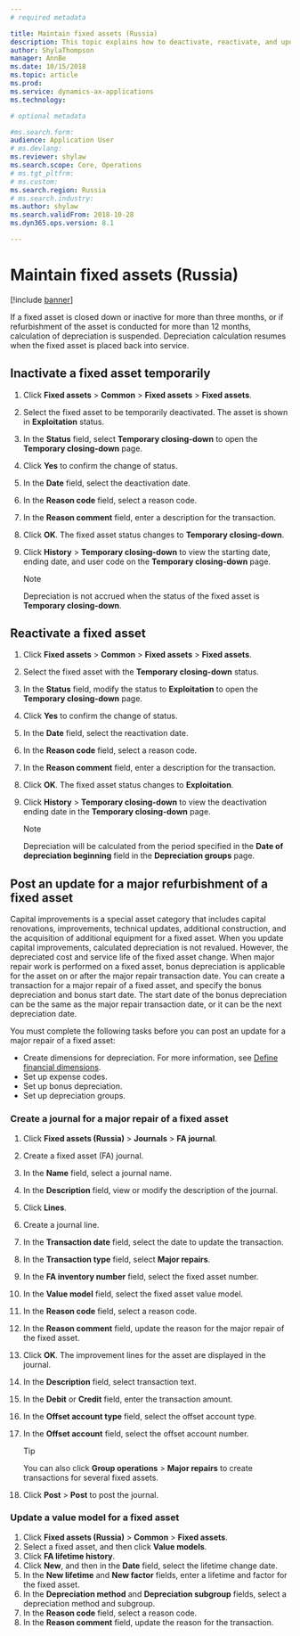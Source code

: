 ```yaml
---
# required metadata

title: Maintain fixed assets (Russia)
description: This topic explains how to deactivate, reactivate, and update a fixed asset in Microsoft Dynamics 365 for Finance and Operations in Russia.
author: ShylaThompson
manager: AnnBe
ms.date: 10/15/2018
ms.topic: article
ms.prod: 
ms.service: dynamics-ax-applications
ms.technology: 

# optional metadata

#ms.search.form:  
audience: Application User
# ms.devlang: 
ms.reviewer: shylaw
ms.search.scope: Core, Operations
# ms.tgt_pltfrm: 
# ms.custom: 
ms.search.region: Russia
# ms.search.industry: 
ms.author: shylaw
ms.search.validFrom: 2018-10-28
ms.dyn365.ops.version: 8.1

---
```


# Maintain fixed assets (Russia)
[!include [banner](../includes/banner.md)]

If a fixed asset is closed down or inactive for more than three months, or if refurbishment of the asset is conducted for more than 12 months, calculation of depreciation is suspended. Depreciation calculation resumes when the fixed asset is placed back into service.

## Inactivate a fixed asset temporarily

1.  Click **Fixed assets** \> **Common** \> **Fixed assets** \> **Fixed assets**.
2.  Select the fixed asset to be temporarily deactivated. The asset is shown in **Exploitation** status.
3.  In the **Status** field, select **Temporary closing-down** to open the **Temporary closing-down** page.
4.  Click **Yes** to confirm the change of status.
5.  In the **Date** field, select the deactivation date.
6.  In the **Reason code** field, select a reason code.
7.  In the **Reason comment** field, enter a description for the transaction.
8.  Click **OK**. The fixed asset status changes to **Temporary closing-down**.
9.  Click **History** \> **Temporary closing-down** to view the starting date, ending date, and user code on the **Temporary closing-down** page.
   
    > [!NOTE]
    > Depreciation is not accrued when the status of the fixed asset is **Temporary closing-down**.

## Reactivate a fixed asset

1.  Click **Fixed assets** \> **Common** \> **Fixed assets** \> **Fixed assets**.
2.  Select the fixed asset with the **Temporary closing-down** status.
3.  In the **Status** field, modify the status to **Exploitation** to open the **Temporary closing-down** page.
4.  Click **Yes** to confirm the change of status.
5.  In the **Date** field, select the reactivation date.
6.  In the **Reason code** field, select a reason code.
7.  In the **Reason comment** field, enter a description for the transaction.
8.  Click **OK**. The fixed asset status changes to **Exploitation**.
9.  Click **History** \> **Temporary closing-down** to view the deactivation ending date in the **Temporary closing-down** page.  

    > [!NOTE]
    > Depreciation will be calculated from the period specified in the **Date of depreciation beginning** field in the **Depreciation groups** page.

## Post an update for a major refurbishment of a fixed asset 

Capital improvements is a special asset category that includes capital renovations, improvements, technical updates, additional construction, and the acquisition of additional equipment for a fixed asset. When you update capital improvements, calculated depreciation is not revalued. However, the depreciated cost and service life of the fixed asset change. When major repair work is performed on a fixed asset, bonus depreciation is applicable for the asset on or after the major repair transaction date. You can create a transaction for a major repair of a fixed asset, and specify the bonus depreciation and bonus start date. The start date of the bonus depreciation can be the same as the major repair transaction date, or it can be the next depreciation date.

You must complete the following tasks before you can post an update for a major repair of a fixed asset:

  - Create dimensions for depreciation. For more information, see [Define financial dimensions](../general-ledger/tasks/define-financial-dimensions.md).
  - Set up expense codes. 
  - Set up bonus depreciation.
  - Set up depreciation groups.

### Create a journal for a major repair of a fixed asset

1.  Click **Fixed assets (Russia)** \> **Journals** \> **FA journal**.
2.  Create a fixed asset (FA) journal.
3.  In the **Name** field, select a journal name.
4.  In the **Description** field, view or modify the description of the journal.
5.  Click **Lines**.
6.  Create a journal line.
7.  In the **Transaction date** field, select the date to update the transaction.
8.  In the **Transaction type** field, select **Major repairs**.
9.  In the **FA inventory number** field, select the fixed asset number.
10. In the **Value model** field, select the fixed asset value model.
11. In the **Reason code** field, select a reason code.
12. In the **Reason comment** field, update the reason for the major repair of the fixed asset.
13. Click **OK**. The improvement lines for the asset are displayed in the journal.
14. In the **Description** field, select transaction text.
15. In the **Debit** or **Credit** field, enter the transaction amount.
16. In the **Offset account type** field, select the offset account type.
17. In the **Offset account** field, select the offset account number.
    > [!TIP]
    > You can also click **Group operations** > **Major repairs** to create transactions for several fixed assets.

18. Click **Post** \> **Post** to post the journal.

### Update a value model for a fixed asset

1.  Click **Fixed assets (Russia)** \> **Common** \> **Fixed assets**.
2.  Select a fixed asset, and then click **Value models**.
3.  Click **FA lifetime history**.
4.  Click **New**, and then in the **Date** field, select the lifetime change date.
5.  In the **New lifetime** and **New factor** fields, enter a lifetime and factor for the fixed asset.
6.  In the **Depreciation method** and **Depreciation subgroup** fields, select a depreciation method and subgroup.
7.  In the **Reason code** field, select a reason code.
8.  In the **Reason comment** field, update the reason for the transaction.
